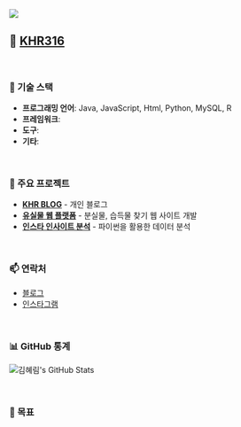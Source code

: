 <a href="https://github.com/khr316" align='center'>
    <img src="https://capsule-render.vercel.app/api?type=waving&color=gradient&height=300&section=header&text=💻WELCOME_KHR316💻&fontSize=70&animation=fadeIn&fontAlignY=38"/>
</a>

<br>

## 👋 [KHR316](https://github.com/k.march.hr)

<br>

### 🚀 기술 스택
- **프로그래밍 언어**: Java, JavaScript, Html, Python, MySQL, R
- **프레임워크**: 
- **도구**: 
- **기타**:

<br>

### 📂 주요 프로젝트
- [**KHR BLOG**](https://github.com/khr316/awesome-portfolio) - 개인 블로그
- [**유실물 웹 플랫폼**](https://github.com/khr316/task-manager) - 분실물, 습득물 찾기 웹 사이트 개발
- [**인스타 인사이트 분석**](https://github.com/khr316/e-commerce-site) - 파이썬을 활용한 데이터 분석

<br>

### 📫 연락처
- [블로그](https://khr316.tistory.com/)
- [인스타그램](https://instagram.com/k.march.hr)

<br>

### 📊 GitHub 통계
![김혜림's GitHub Stats](https://github-readme-stats.vercel.app/api?username=khr316&show_icons=true&hide_title=true&hide=prs&count_private=true&theme=radical)

<br>

### 🎯 목표

<br>
